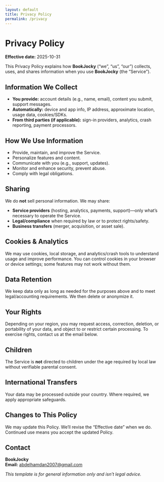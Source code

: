 ```yaml
---
layout: default
title: Privacy Policy
permalink: /privacy
---
```


# Privacy Policy

**Effective date:** 2025-10-31

This Privacy Policy explains how **BookJocky** (“we”, “us”, “our”) collects, uses, and shares information when you use **BookJocky** (the “Service”).

## Information We Collect
- **You provide:** account details (e.g., name, email), content you submit, support messages.
- **Automatically:** device and app info, IP address, approximate location, usage data, cookies/SDKs.
- **From third parties (if applicable):** sign-in providers, analytics, crash reporting, payment processors.

## How We Use Information
- Provide, maintain, and improve the Service.
- Personalize features and content.
- Communicate with you (e.g., support, updates).
- Monitor and enhance security, prevent abuse.
- Comply with legal obligations.

## Sharing
We do **not** sell personal information. We may share:
- **Service providers** (hosting, analytics, payments, support)—only what’s necessary to operate the Service.
- **Legal/compliance** when required by law or to protect rights/safety.
- **Business transfers** (merger, acquisition, or asset sale).

## Cookies & Analytics
We may use cookies, local storage, and analytics/crash tools to understand usage and improve performance. You can control cookies in your browser or device settings; some features may not work without them.

## Data Retention
We keep data only as long as needed for the purposes above and to meet legal/accounting requirements. We then delete or anonymize it.

## Your Rights
Depending on your region, you may request access, correction, deletion, or portability of your data, and object to or restrict certain processing. To exercise rights, contact us at the email below.

## Children
The Service is **not** directed to children under the age required by local law without verifiable parental consent.

## International Transfers
Your data may be processed outside your country. Where required, we apply appropriate safeguards.

## Changes to This Policy
We may update this Policy. We’ll revise the “Effective date” when we do. Continued use means you accept the updated Policy.

## Contact
**BookJocky**  
**Email:** abdelhamdan2007@gmail.com

*This template is for general information only and isn’t legal advice.*
